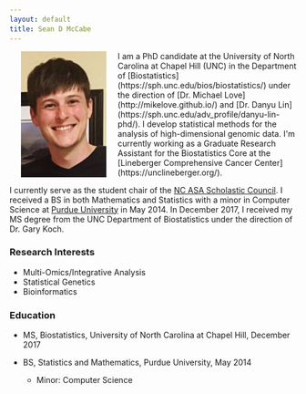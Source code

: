```yaml
---
layout: default
title: Sean D McCabe
---
```


<img align="left" src="assets/headshot_SeanMcCabe2.png" hspace="20"> 
I am a PhD candidate at the University of North Carolina at Chapel Hill (UNC) in the Department of [Biostatistics](https://sph.unc.edu/bios/biostatistics/) under the direction of [Dr. Michael Love](http://mikelove.github.io/) and [Dr. Danyu Lin](https://sph.unc.edu/adv_profile/danyu-lin-phd/). I develop statistical methods for the analysis of high-dimensional genomic data. I'm currently working as a Graduate Research Assistant for the Biostatistics Core at the [Lineberger Comprehensive Cancer Center](https://unclineberger.org/).

I currently serve as the student chair of the [NC ASA Scholastic Council](https://community.amstat.org/northcarolina/initiatives/scholasticcouncil). I received a BS in both Mathematics and Statistics with a minor in Computer Science at [Purdue University](https://www.stat.purdue.edu) in May 2014. In December 2017, I received my MS degree from the UNC Department of Biostatistics under the direction of Dr. Gary Koch. 

### Research Interests

   * Multi-Omics/Integrative Analysis
   * Statistical Genetics
   * Bioinformatics

### Education

* MS, Biostatistics, University of North Carolina at Chapel Hill, December 2017 <br>

* BS, Statistics and Mathematics, Purdue University, May 2014
  * Minor: Computer Science 
